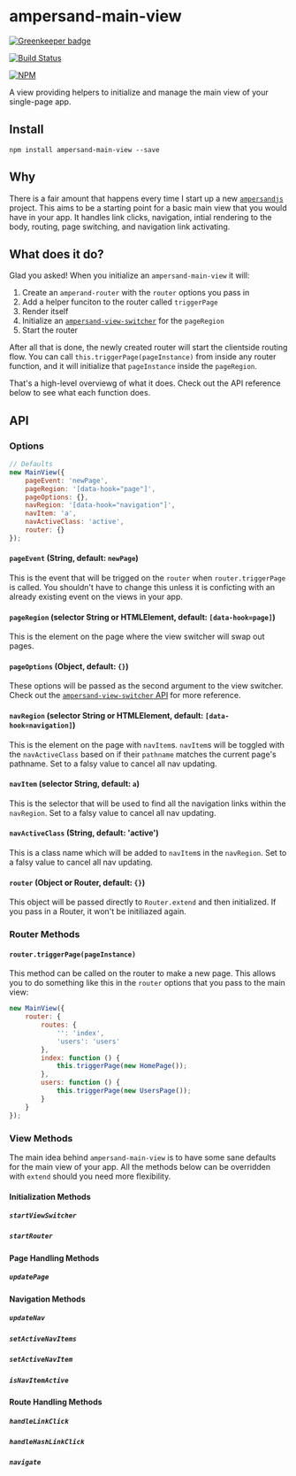 ampersand-main-view
===================

[![Greenkeeper badge](https://badges.greenkeeper.io/lukekarrys/ampersand-main-view.svg)](https://greenkeeper.io/)

[![Build Status](https://travis-ci.org/lukekarrys/ampersand-main-view.png?branch=master)](https://travis-ci.org/lukekarrys/ampersand-main-view)

[![NPM](https://nodei.co/npm/ampersand-main-view.png)](https://nodei.co/npm/ampersand-main-view/)

A view providing helpers to initialize and manage the main view of your single-page app.


## Install

`npm install ampersand-main-view --save`


## Why

There is a fair amount that happens every time I start up a new [`ampersandjs`](http://ampersandjs.com/)
project. This aims to be a starting point for a basic main view that you would have in your app.
It handles link clicks, navigation, intial rendering to the body, routing, page switching,
and navigation link activating.


## What does it do?

Glad you asked! When you initialize an `ampersand-main-view` it will:

1. Create an `amperand-router` with the `router` options you pass in
2. Add a helper funciton to the router called `triggerPage`
3. Render itself
5. Initialize an [`ampersand-view-switcher`](https://www.npmjs.org/package/ampersand-view-switcher) for the `pageRegion`
6. Start the router

After all that is done, the newly created router will start the clientside routing
flow. You can call `this.triggerPage(pageInstance)` from inside any router
function, and it will initialize that `pageInstance` inside the `pageRegion`.

That's a high-level overviewg of what it does. Check out the API reference below
to see what each function does.



## API

### Options

```js
// Defaults
new MainView({
    pageEvent: 'newPage',
    pageRegion: '[data-hook="page"]',
    pageOptions: {},
    navRegion: '[data-hook="navigation"]',
    navItem: 'a',
    navActiveClass: 'active',
    router: {}
});
```

#### `pageEvent` (String, default: `newPage`)

This is the event that will be trigged on the `router` when `router.triggerPage`
is called. You shouldn't have to change this unless it is conficting with an
already existing event on the views in your app.

#### `pageRegion` (selector String or HTMLElement, default: `[data-hook=page]`)

This is the element on the page where the view switcher will swap out pages.

#### `pageOptions` (Object, default: `{}`)

These options will be passed as the second argument to the view switcher. Check
out the [`ampersand-view-switcher` API](https://github.com/ampersandjs/ampersand-view-switcher#api-reference)
for more reference.

#### `navRegion` (selector String or HTMLElement, default: `[data-hook=navigation]`)

This is the element on the page with `navItem`s. `navItem`s will be
toggled with the `navActiveClass` based on if their `pathname` matches the
current page's pathname. Set to a falsy value to cancel all nav updating.

#### `navItem` (selector String, default: `a`)

This is the selector that will be used to find all the navigation links within
the `navRegion`.  Set to a falsy value to cancel all nav updating.

#### `navActiveClass` (String, default: 'active')

This is a class name which will be added to `navItem`s in the `navRegion`.
 Set to a falsy value to cancel all nav updating.

#### `router` (Object or Router, default: `{}`)

This object will be passed directly to `Router.extend` and then initialized. If
you pass in a Router, it won't be initiliazed again. 



### Router Methods

#### `router.triggerPage(pageInstance)`

This method can be called on the router to make a new page. This allows you to do
something like this in the `router` options that you pass to the main view:

```js
new MainView({
    router: {
        routes: {
            '': 'index',
            'users': 'users'
        },
        index: function () {
            this.triggerPage(new HomePage());
        },
        users: function () {
            this.triggerPage(new UsersPage());
        }
    }
});
```



### View Methods

The main idea behind `ampersand-main-view` is to have some sane defaults for the
main view of your app. All the methods below can be overridden with `extend` should
you need more flexibility.

#### Initialization Methods
##### `startViewSwitcher`
##### `startRouter`

#### Page Handling Methods
##### `updatePage`

#### Navigation Methods
##### `updateNav`
##### `setActiveNavItems`
##### `setActiveNavItem`
##### `isNavItemActive`

#### Route Handling Methods
##### `handleLinkClick`
##### `handleHashLinkClick`
##### `navigate`